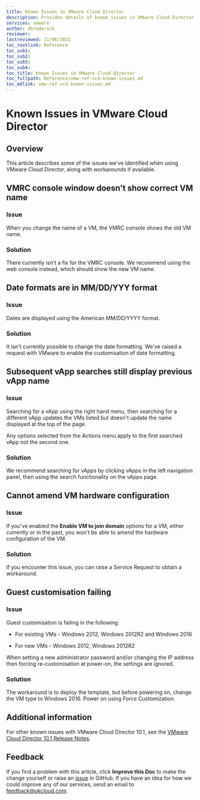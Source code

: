 ```yaml
---
title: Known Issues in VMware Cloud Director
description: Provides details of known issues in VMware Cloud Director and how to resolve them
services: vmware
author: dbroderick
reviewer: 
lastreviewed: 11/06/2021
toc_rootlink: Reference
toc_sub1: 
toc_sub2:
toc_sub3:
toc_sub4:
toc_title: Known Issues in VMware Cloud Director
toc_fullpath: Reference/vmw-ref-vcd-known-issues.md
toc_mdlink: vmw-ref-vcd-known-issues.md
---
```


# Known Issues in VMware Cloud Director

## Overview

This article describes some of the issues we've identified when using VMware Cloud Director, along with workarounds if available.

## VMRC console window doesn't show correct VM name

### Issue

When you change the name of a VM, the VMRC console shows the old VM name.

### Solution

There currently isn't a fix for the VMRC console. We recommend using the web console instead, which should show the new VM name.

## Date formats are in MM/DD/YYY format

### Issue

Dates are displayed using the American MM/DD/YYYY format.

### Solution

It isn't currently possible to change the date formatting. We've raised a request with VMware to enable the customisation of date formatting.

## Subsequent vApp searches still display previous vApp name

### Issue

Searching for a vApp using the right hand menu, then searching for a different vApp updates the VMs listed but doesn't update the name displayed at the top of the page.

Any options selected from the Actions menu apply to the first searched vApp not the second one.

### Solution

We recommend searching for vApps by clicking vApps in the left navigation panel, then using the search functionality on the vApps page.

## Cannot amend VM hardware configuration

### Issue

If you've enabled the **Enable VM to join domain** options for a VM, either currently or in the past, you won't be able to amend the hardware configuration of the VM.

### Solution

If you encounter this issue, you can raise a Service Request to obtain a workaround.

## Guest customisation failing

### Issue

Guest customisation is failing in the following:

- For existing VMs - Windows 2012, Windows 2012R2 and Windows 2016

- For new VMs - Windows 2012, Windows 2012R2

When setting a new administrator password and/or changing the IP address then forcing re-customisation at power-on, the settings are ignored.

### Solution

The workaround is to deploy the template, but before powering on, change the VM type to Windows 2016. Power on using Force Customization.

## Additional information

For other known issues with VMware Cloud Director 10.1, see the [VMware Cloud Director 10.1 Release Notes](https://docs.vmware.com/en/VMware-Cloud-Director/10.1/rn/VMware-Cloud-Director-101-Release-Notes.html).

## Feedback

If you find a problem with this article, click **Improve this Doc** to make the change yourself or raise an [issue](https://github.com/UKCloud/documentation/issues) in GitHub. If you have an idea for how we could improve any of our services, send an email to <feedback@ukcloud.com>.
